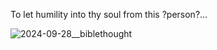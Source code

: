 To let humility into thy soul from this ?person?...

![2024-09-28__biblethought](https://github.com/user-attachments/assets/03dfda0e-8077-4c20-a979-ae8a336b1bf7)

